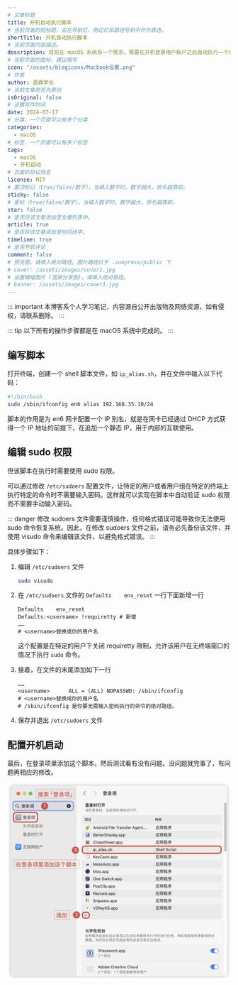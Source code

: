 ```yaml
---
# 文章标题
title: 开机自动执行脚本
# 当前页面的短标题，会在导航栏、侧边栏和路径导航中作为首选。
shortTitle: 开机自动执行脚本
# 当前页面内容描述。
description: 目前在 macOS 系统有一个需求，需要在开机登录用户账户之后自动执行一个命令脚本，通常所执行的脚本有些命令是需要用户权限验证的，需要做到无需用户手动输入密码验证，直接运行，这里以一个给网卡自动配置多IP的脚本为例。
# 当前页面的图标，建议填写
icon: "/assets/blogicons/Macbook设置.png"
# 作者
author: 昌霖学长
# 当前文章是否为原创
isOriginal: false
# 设置写作时间
date: 2024-07-17
# 分类，一个页面可以有多个分类
categories: 
  - macOS
# 标签，一个页面可以有多个标签
tags: 
  - macOS
  - 开机启动
# 页面的协议信息
license: MIT 
# 置顶标记（true/false/数字），当填入数字时，数字越大，排名越靠前。
sticky: false
# 星标（true/false/数字），当填入数字时，数字越大，排名越靠前。
star: false
# 是否将该文章添加至文章列表中。
article: true
# 是否将该文章添加至时间线中。
timeline: true
# 是否开启评论
comment: false
# 预览图。请填入绝对路径。图片路径位于 .vuepress/public 下
# cover: /assets/images/cover1.jpg
# 设置横幅图片 (宽屏分享图)，请填入绝对路径。
# banner: /assets/images/cover1.jpg
---
```


::: important
本博客系个人学习笔记，内容源自公开出版物及网络资源，如有侵权，请联系删除。
:::

::: tip
以下所有的操作步骤都是在 macOS 系统中完成的。
:::

## 编写脚本

打开终端，创建一个 shell 脚本文件，如 `ip_alias.sh`，并在文件中输入以下代码：

```zsh
#!/bin/bash
sudo /sbin/ifconfig en6 alias 192.168.35.10/24
```

脚本的作用是为 en6 网卡配置一个 IP 别名，就是在网卡已经通过 DHCP 方式获得一个 IP 地址的前提下，在追加一个静态 IP，用于内部的互联使用。

## 编辑 sudo 权限

但该脚本在执行时需要使用 sudo 权限。

可以通过修改 `/etc/sudoers` 配置文件，让特定的用户或者用户组在特定的终端上执行特定的命令时不需要输入密码。这样就可以实现在脚本中自动验证 sudo 权限而不需要手动输入密码。

::: danger
修改 sudoers 文件需要谨慎操作，任何格式错误可能导致你无法使用 sudo 命令恢复系统。因此，在修改 sudoers 文件之前，请务必先备份该文件，并使用 visudo 命令来编辑该文件，以避免格式错误。
:::

具体步骤如下：

1. 编辑 `/etc/sudoers` 文件

    ```zsh
    sudo visudo
    ```

2. 在 `/etc/sudoers` 文件的 `Defaults    env_reset` 一行下面新增一行

    ```ssh-config title="/etc/sudoers"
    Defaults    env_reset
    Defaults:<username> !requiretty # 新增
    ……
    # <username>替换成你的用户名
    ```

    这个配置是在特定的用户下关闭 requiretty 限制，允许该用户在无终端窗口的情况下执行 `sudo` 命令。

3. 接着，在文件的末尾添加如下一行

    ```ssh-config title="/etc/sudoers"
    ……
    <username>      ALL = (ALL) NOPASSWD: /sbin/ifconfig
    # <username>替换成你的用户名
    # /sbin/ifconfig 是你要无需输入密码执行的命令的绝对路径。
    ```

4. 保存并退出 `/etc/sudoers` 文件

## 配置开机启动

最后，在登录项里添加这个脚本，然后测试看有没有问题。没问题就完事了，有问题再相应的修改。

![将脚本添加到开机启动](/assets/postsimages/2024-07-17-开机自动执行脚本/01-将脚本添加到开机启动.png)
